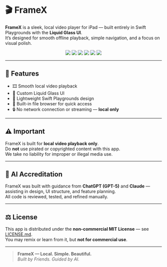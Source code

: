 # 🎬 FrameX

**FrameX** is a sleek, local video player for iPad — built entirely in Swift Playgrounds with the **Liquid Glass UI**.  
It’s designed for smooth offline playback, simple navigation, and a focus on visual polish.  

<p align="center">
  <img src="https://img.shields.io/badge/Swift-6-F05138?logo=swift&logoColor=white">
  <img src="https://img.shields.io/badge/Open%20Source-2EC866?logo=github&logoColor=white">
  <img src="https://img.shields.io/badge/ossUser-0078D4?logo=openaccess&logoColor=white">
  <img src="https://img.shields.io/badge/CubeDisk-7B3FE4?logo=cube&logoColor=white">
  <img src="https://img.shields.io/badge/Powered%20by%20AI-9B5DE5?logo=openai&logoColor=white">
  <img src="https://img.shields.io/badge/Claude-886CE4?logo=anthropic&logoColor=white">
</p>

---

## 🧩 Features

- 🎞️ Smooth local video playback  
- 🌈 Custom Liquid Glass UI  
- 🧭 Lightweight Swift Playgrounds design  
- 🧱 Built-in file browser for quick access  
- 🔒 No network connection or streaming — **local only**  

---

## ⚠️ Important

FrameX is built for **local video playback only**.  
Do **not** use pirated or copyrighted content with this app.  
We take no liability for improper or illegal media use.

---

## 🧠 AI Accreditation

FrameX was built with guidance from **ChatGPT (GPT-5)** and **Claude** — assisting in design, UI structure, and feature planning.  
All code is reviewed, tested, and refined manually.

---

## ⚖️ License

This app is distributed under the **non-commercial MIT License** — see [LICENSE.md](../LICENSE.md).  
You may remix or learn from it, but **not for commercial use**.

---

> **FrameX — Local. Simple. Beautiful.**  
> *Built by Friends. Guided by AI.*
